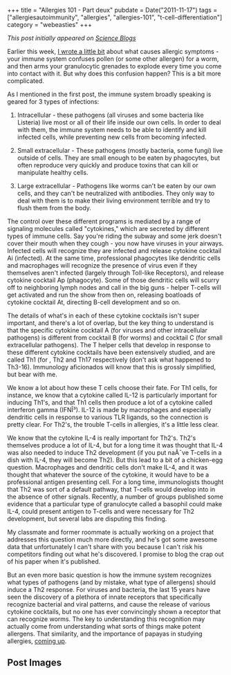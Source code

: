 +++
title = "Allergies 101 - Part deux"
pubdate = Date("2011-11-17")
tags = ["allergiesautoimmunity", "allergies", "allergies-101", "t-cell-differentiation"]
category = "webeasties"
+++

_This post initially appeared on [Science Blogs](http://scienceblogs.com/webeasties)_

Earlier this week, [I wrote a little bit](http://scienceblogs.com/webeasties/2011/11/[allergies](/tag/allergies)_101.php) about what causes allergic symptoms - your immune system confuses pollen (or some other allergen) for a worm, and then arms your granulocytic grenades to explode every time you come into contact with it. But why does this confusion happen? This is a bit more complicated.

As I mentioned in the first post, the immune system broadly speaking is geared for 3 types of infections:

1) Intracellular - these pathogens (all viruses and some bacteria like Listeria) live most or all of their life inside our own cells. In order to deal with them, the immune system needs to be able to identify and kill infected cells, while preventing new cells from becoming infected.

2) Small extracellular - These pathogens (mostly bacteria, some fungi) live outside of cells. They are small enough to be eaten by phagocytes, but often reproduce very quickly and produce toxins that can kill or manipulate healthy cells.

3) Large extracellular - Pathogens like worms can't be eaten by our own cells, and they can't be neutralized with antibodies. They only way to deal with them is to make their living environment terrible and try to flush them from the body.

The control over these different programs is mediated by a range of signaling molecules called "cytokines," which are secreted by different types of immune cells. Say you're riding the subway and some jerk doesn't cover their mouth when they cough - you now have viruses in your airways. Infected cells will recognize they are infected and release cytokine cocktail Ai (infected). At the same time, professional phagocytes like dendritic cells and macrophages will recognize the presence of virus even if they themselves aren't infected (largely through Toll-like Receptors), and release cytokine cocktail Ap (phagocyte). Some of those dendritic cells will scurry off to neighboring lymph nodes and call in the big guns - helper T-cells will get activated and run the show from then on, releasing boatloads of cytokine cocktail At, directing B-cell development and so on. 

The details of what's in each of these cytokine cocktails isn't super important, and there's a lot of overlap, but the key thing to understand is that the specific cytokine cocktail A (for viruses and other intracellular pathogens) is different from cocktail B (for worms) and cocktail C (for small extracellular pathogens). The T helper cells that develop in response to these different cytokine cocktails have been extensively studied, and are called Th1 (for , Th2 and Th17 respectively (don't ask what happened to Th3-16). Immunology aficionados will know that this is grossly simplified, but bear with me.

We know a lot about how these T cells choose their fate. For Th1 cells, for instance, we know that a cytokine called IL-12 is particularly important for inducing Th1's, and that Th1 cells then produce a lot of a cytokine called interferon gamma (IFNÎ³). IL-12 is made by macrophages and especially dendritic cells in response to various TLR ligands, so the connection is pretty clear. For Th2's, the trouble T-cells in allergies, it's a little less clear.

We know that the cytokine IL-4 is really important for Th2's. Th2's themselves produce a lot of IL-4, but for a long time it was thought that IL-4 was also needed to induce Th2 development (if you put naÃ¯ve T-cells in a dish with IL-4, they will become Th2). But this lead to a bit of a chicken-egg question. Macrophages and dendritic cells don't make IL-4, and it was thought that whatever the source of the cytokine, it would have to be a professional antigen presenting cell. For a long time, immunologists thought that Th2 was sort of a default pathway, that T-cells would develop into in the absence of other signals. Recently, a number of groups published some evidence that a particular type of granulocyte called a basophil could make IL-4, could present antigen to T-cells and were necessary for Th2 development, but several labs are disputing this finding.

My classmate and former roommate is actually working on a project that addresses this question much more directly, and he's got some awesome data that unfortunately I can't share with you because I can't risk his competitors finding out what he's discovered. I promise to blog the crap out of his paper when it's published.

But an even more basic question is how the immune system recognizes what types of pathogens (and by mistake, what type of allergens) should induce a Th2 response. For viruses and bacteria, the last 15 years have seen the discovery of a plethora of innate receptors that specifically recognize bacterial and viral patterns, and cause the release of various cytokine cocktails, but no one has ever convincingly shown a receptor that can recognize worms. 
The key to understanding this recognition may actually come from understanding what sorts of things make potent allergens. That similarity, and the importance of papayas in studying allergies, [coming up](http://scienceblogs.com/webeasties/2011/12/allergies_101_part_the_third.php).

      
  

 ## Post Images


